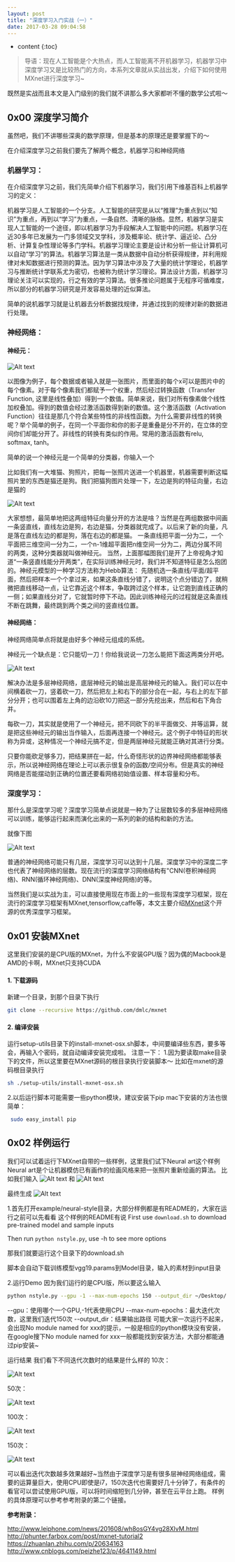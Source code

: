 ```yaml
---
layout: post
title: "深度学习入门实战（一）"
date: 2017-03-28 09:04:58
---
```

* content
{:toc}
> 导语：现在人工智能是个大热点，而人工智能离不开机器学习，机器学习中深度学习又是比较热门的方向，本系列文章就从实战出发，介绍下如何使用MXnet进行深度学习~

既然是实战而且本文是入门级别的我们就不讲那么多大家都听不懂的数学公式啦～

<!--more-->

## 0x00 深度学习简介

虽然吧，我们不讲哪些深奥的数学原理，但是基本的原理还是要掌握下的～

在介绍深度学习之前我们要先了解两个概念，机器学习和神经网络

### 机器学习：

在介绍深度学习之前，我们先简单介绍下机器学习，我们引用下维基百科上机器学习的定义：

机器学习是人工智能的一个分支。人工智能的研究是从以“推理”为重点到以“知识”为重点，再到以“学习”为重点，一条自然、清晰的脉络。显然，机器学习是实现人工智能的一个途径，即以机器学习为手段解决人工智能中的问题。机器学习在近30多年已发展为一门多领域交叉学科，涉及概率论、统计学、逼近论、凸分析、计算复杂性理论等多门学科。机器学习理论主要是设计和分析一些让计算机可以自动“学习”的算法。机器学习算法是一类从数据中自动分析获得规律，并利用规律对未知数据进行预测的算法。因为学习算法中涉及了大量的统计学理论，机器学习与推断统计学联系尤为密切，也被称为统计学习理论。算法设计方面，机器学习理论关注可以实现的，行之有效的学习算法。很多推论问题属于无程序可循难度，所以部分的机器学习研究是开发容易处理的近似算法。

简单的说机器学习就是让机器去分析数据找规律，并通过找到的规律对新的数据进行处理。

### 神经网络：

#### 神经元：

![Alt text](/image/Deep_learning_entry/1.png)

以图像为例子，每个数据或者输入就是一张图片，而里面的每个x可以是图片中的每个像素。对于每个像素我们都赋予一个权重，然后经过转换函数（Transfer Function, 这里是线性叠加）得到一个数值。简单来说，我们对所有像素做个线性加权叠加。得到的数值会经过激活函数得到新的数值。这个激活函数（Activation Function）往往是那几个符合某些特性的非线性函数。为什么需要非线性的转换呢？举个简单的例子，在同一个平面你和你的影子是重叠是分不开的，在立体的空间你们却能分开了。非线性的转换有类似的作用。常用的激活函数有relu, softmax, tanh。

简单的说一个神经元是一个简单的分类器，你输入一个

比如我们有一大堆猫、狗照片，把每一张照片送进一个机器里，机器需要判断这幅照片里的东西是猫还是狗。我们把猫狗图片处理一下，左边是狗的特征向量，右边是猫的

![Alt text](/image/Deep_learning_entry/2.png)

大家想想，最简单地把这两组特征向量分开的方法是啥？当然是在两组数据中间画一条竖直线，直线左边是狗，右边是猫，分类器就完成了。以后来了新的向量，凡是落在直线左边的都是狗，落在右边的都是猫。
一条直线把平面一分为二，一个平面把三维空间一分为二，一个n-1维超平面把n维空间一分为二，两边分属不同的两类，这种分类器就叫做神经元。
当然，上面那幅图我们是开了上帝视角才知道“一条竖直线能分开两类”，在实际训练神经元时，我们并不知道特征是怎么抱团的。神经元模型的一种学习方法称为Hebb算法：
先随机选一条直线/平面/超平面，然后把样本一个个拿过来，如果这条直线分错了，说明这个点分错边了，就稍微把直线移动一点，让它靠近这个样本，争取跨过这个样本，让它跑到直线正确的一侧；如果直线分对了，它就暂时停下不动。因此训练神经元的过程就是这条直线不断在跳舞，最终跳到两个类之间的竖直线位置。

#### 神经网络：

神经网络简单点将就是由好多个神经元组成的系统。

神经元一个缺点是：它只能切一刀！你给我说说一刀怎么能把下面这两类分开吧。

![Alt text](/image/Deep_learning_entry/3.png)

解决办法是多层神经网络，底层神经元的输出是高层神经元的输入。我们可以在中间横着砍一刀，竖着砍一刀，然后把左上和右下的部分合在一起，与右上的左下部分分开；也可以围着左上角的边沿砍10刀把这一部分先挖出来，然后和右下角合并。

每砍一刀，其实就是使用了一个神经元，把不同砍下的半平面做交、并等运算，就是把这些神经元的输出当作输入，后面再连接一个神经元。这个例子中特征的形状称为异或，这种情况一个神经元搞不定，但是两层神经元就能正确对其进行分类。

只要你能砍足够多刀，把结果拼在一起，什么奇怪形状的边界神经网络都能够表示，所以说神经网络在理论上可以表示很复杂的函数/空间分布。但是真实的神经网络是否能摆动到正确的位置还要看网络初始值设置、样本容量和分布。

### 深度学习：

那什么是深度学习呢？深度学习简单点说就是一种为了让层数较多的多层神经网络可以训练，能够运行起来而演化出来的一系列的新的结构和新的方法。

就像下图

![Alt text](/image/Deep_learning_entry/4.png)

普通的神经网络可能只有几层，深度学习可以达到十几层。深度学习中的深度二字也代表了神经网络的层数。现在流行的深度学习网络结构有"CNN(卷积神经网络)、RNN(循环神经网络)、DNN(深度神经网络)的等。

当然我们是以实战为主，可以直接使用现在市面上的一些现有深度学习框架，现在流行的深度学习框架有MXnet,tensorflow,caffe等，本文主要介绍[MXnet](https://github.com/dmlc/mxnet)这个开源的优秀深度学习框架。

## 0x01 安装MXnet

这里我们安装的是CPU版的MXnet，为什么不安装GPU版？因为偶的Macbook是AMD的卡啊，MXnet只支持CUDA

#### 1. 下载源码

新建一个目录，到那个目录下执行

```bash
git clone --recursive https://github.com/dmlc/mxnet
```

#### 2. 编译安装
运行setup-utils目录下的install-mxnet-osx.sh脚本，中间要编译些东西，要多等会，再输入个密码，就自动编译安装完成啦。
注意一下：
1.因为要读取make目录下的文件，所以这里要在MXnet源码的根目录执行安装脚本～
比如在mxnet的源码根目录执行

```bash
sh ./setup-utils/install-mxnet-osx.sh
```

2.以后运行脚本可能需要一些python模块，建议安装下pip
mac下安装的方法也很简单：

```bash
 sudo easy_install pip
```

## 0x02 样例运行
我们可以试着运行下MXnet自带的一些样例，这里我们试下Neural art这个样例
Neural art是个让机器模仿已有画作的绘画风格来把一张照片重新绘画的算法。
比如我们输入
![Alt text](/image/Deep_learning_entry/5.jpg)
和
![Alt text](/image/Deep_learning_entry/6.jpg)

最终生成
![Alt text](/image/Deep_learning_entry/7.jpg)

1.首先打开example/neural-style目录，大部分样例都是有README的，大家在运行之前可以先看看
这个样例的README有说
First use `download.sh` to download pre-trained model and sample inputs

Then run `python nstyle.py`, use -h to see more options

那我们就要运行这个目录下的download.sh

脚本会自动下载训练模型vgg19.params到Model目录，输入的素材到input目录

2.运行Demo
因为我们运行的是CPU版，所以要这么输入

```bash
python nstyle.py --gpu -1 --max-num-epochs 150 --output_dir ~/Desktop/
```

--gpu：使用哪个一个GPU,-1代表使用CPU
--max-num-epochs：最大迭代次数，这里我们迭代150次
--output_dir：结果输出路径
可能大家一次运行不起来，会出现No module named for xxx的提示，一般是相应的python模块没有安装，在google搜下No module named for xxx一般都能找到安装方法，大部分都能通过pip安装~

运行结果
我们看下不同迭代次数时的结果是什么样的
10次：

![Alt text](/image/Deep_learning_entry/8.jpg)

50次：

![Alt text](/image/Deep_learning_entry/9.jpg)

100次：

![Alt text](/image/Deep_learning_entry/10.jpg)

150次：

![Alt text](/image/Deep_learning_entry/11.jpg)

可以看出迭代次数越多效果越好~当然由于深度学习是有很多层神经网络组成，需要的运算量巨大，使用CPU即使是i7，150次迭代也需要好几十分钟了，有条件的看官可以尝试使用GPU版，可以将时间缩短到几分钟，甚至在云平台上跑。
样例的具体原理可以参考参考附录的第二个链接。

**参考附录：**

http://www.leiphone.com/news/201608/wh8osGY4vg28XlvM.html
http://phunter.farbox.com/post/mxnet-tutorial2
https://zhuanlan.zhihu.com/p/20634163
http://www.cnblogs.com/peizhe123/p/4641149.html